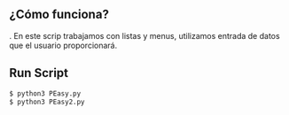 ## ¿Cómo funciona?
. En este scrip trabajamos con listas y menus, utilizamos entrada de datos que el usuario proporcionará. 

## Run Script
```bash 
$ python3 PEasy.py 
$ python3 PEasy2.py
```

